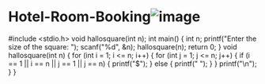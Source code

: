 # Hotel-Room-Booking![image](https://github.com/user-attachments/assets/e70caad9-2325-414d-bb0e-90a1a365befd)
 #include <stdio.h>
void hallosquare(int n);
int main() {
    int n;
    printf("Enter the size of the square: ");
    scanf("%d", &n);
    hallosquare(n);
    return 0;
}
void hallosquare(int n) {
    for (int i = 1; i <= n; i++) {
        for (int j = 1; j <= n; j++) {
            if (i == 1 || i == n || j == 1 || j == n) {
                printf("$");
            } else {
                printf(" ");
            }
        }
        printf("\n"); 
    }
}
